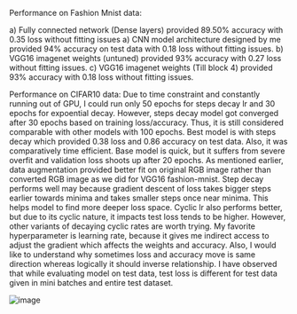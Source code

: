 Performance on Fashion Mnist data:

a) Fully connected network (Dense layers) provided 89.50% accuracy with 0.35 loss without fitting issues
a) CNN model architecture designed by me provided 94% accuracy on test data with 0.18 loss without fitting issues.
b) VGG16 imagenet weights (untuned) provided 93% accuracy with 0.27 loss without fitting issues.
c) VGG16 imagenet weights (Till block 4) provided 93% accuracy with 0.18 loss without fitting issues.

Performance on CIFAR10 data:
Due to time constraint and constantly running out of GPU, I could run only 50 epochs for steps decay lr and 30 epochs for expoential decay. However, steps decay model got converged after 30 epochs based on training loss/accuracy. Thus, it is still considered comparable with other models with 100 epochs. Best model is with steps decay which provided 0.38 loss and 0.86 accuracy on test data. Also, it was comparatively time efficient. Base model is quick, but it suffers from severe overfit and validation loss shoots up after 20 epochs. As mentioned earlier, data augmentation provided better fit on original RGB image rather than converted RGB image as we did for VGG16 fashion-mnist. Step decay performs well may because gradient descent of loss takes bigger steps earlier towards minima and takes smaller steps once near minima. This helps model to find more deeper loss space. Cyclic lr also performs better, but due to its cyclic nature, it impacts test loss tends to be higher. However, other variants of decaying cyclic rates are worth trying. My favorite hyperparameter is learning rate, because it gives me indirect access to adjust the gradient which affects the weights and accuracy. Also, I would like to understand why sometimes loss and accuracy move is same direction whereas logically it should inverse relationship. I have observed that while evaluating model on test data, test loss is different for test data given in mini batches and entire test dataset.


![image](https://user-images.githubusercontent.com/79832198/119085822-ca098d00-ba47-11eb-9e64-6cb871780838.png)




